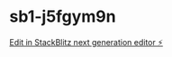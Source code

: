 # sb1-j5fgym9n

[Edit in StackBlitz next generation editor ⚡️](https://stackblitz.com/~/github.com/bedome123/sb1-j5fgym9n)